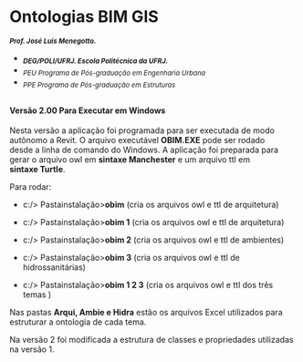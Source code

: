 # Ontologias BIM GIS
<sub> **_Prof. José Luis Menegotto._**</sub> 
+ <sub> **_DEG/POLI/UFRJ. Escola Politécnica da UFRJ._**</sub>
+ <sub> _PEU Programa de Pós-graduação em Engenharia Urbana_</sub>
+ <sub> _PPE Programa de Pós-graduação em Estruturas_</sub>
## 
#### Versão 2.00 Para Executar em Windows

Nesta versão a aplicação foi programada para ser executada de modo autônomo a Revit. O arquivo executável **OBIM.EXE** pode ser rodado  
desde a linha de comando do Windows. A aplicação foi preparada para gerar o arquivo owl em **sintaxe Manchester** e um arquivo ttl em  
**sintaxe Turtle**.   

Para rodar:  

  * c:/> Pastainstalação>**obim** (cria os arquivos owl e ttl de arquitetura)  

  * c:/> Pastainstalação>**obim 1** (cria os  arquivos owl e ttl de arquitetura)  
  * c:/> Pastainstalação>**obim 2** (cria os arquivos owl e ttl de ambientes)  
  * c:/> Pastainstalação>**obim 3** (cria os arquivos owl e ttl de hidrossanitárias)  

  * c:/> Pastainstalação>**obim 1 2 3** (cria os arquivos owl e ttl dos três temas )  

Nas pastas **Arqui, Ambie e Hidra** estão os arquivos Excel utilizados para estruturar a ontologia de cada tema.  

Na versão 2 foi modificada a estrutura de classes e propriedades utilizadas na versão 1.  

